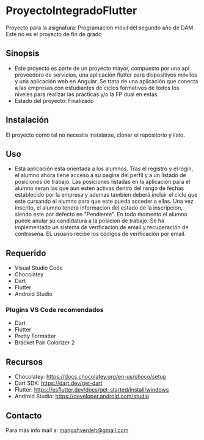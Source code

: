# ProyectoIntegradoFlutter

Proyecto para la asignatura: Programacion móvil del segundo año de DAM. Este no es el proyecto de fin de grado


## Sinopsis

* Este proyecto es parte de un proyecto mayor, compuesto por una api proveedora de servicios, una aplicación flutter para dispositivos móviles y una aplicación web en Angular. Se trata de una aplicación que conecta a las empresas con estudiantes de ciclos formativos de todos los niveles para realizar las prácticas y/o la FP dual en estas.
* Estado del proyecto: Finalizado

## Instalación
El proyecto como tal no necesita instalarse, clonar el repositorio y listo.
## Uso
* Esta aplicación esta orientada a los alumnos. Tras el registro y el login, el alumno ahora tiene acceso a su pagina del perfil y a un listado de posiciones de trabajo. Las posiciones listadas en la aplicación para el alumno seran las que aun esten activas dentro del rango de fechas establecido por la empresa y ademas tambien deberá incluir el ciclo que este cursando el alumno para que este pueda acceder a ellas. Una vez inscrito, el alumno tendra informacion del estado de la inscripcion, siendo este por defecto en "Pendiente". En todo momento el alumno puede anular su candidatura a la posicion de trabajo. Se ha implementado un sistema de verificación de email y recuperación de contraseña. EL usuario recibe los códigos de verificación por email.
## Requerido
* Visual Studio Code
* Chocolatey
* Dart
* Flutter
* Android Studio
### Plugins VS Code recomendados
* Dart
* Flutter
* Pretty Formatter
* Bracket Pair Colorizer 2
## Recursos
* Chocolatey: https://docs.chocolatey.org/en-us/choco/setup
* Dart SDK: https://dart.dev/get-dart
* Flutter: https://esflutter.dev/docs/get-started/install/windows
* Android Studio: https://developer.android.com/studio
## Contacto
Para más info mail a: mangahverdeh@gmail.com
